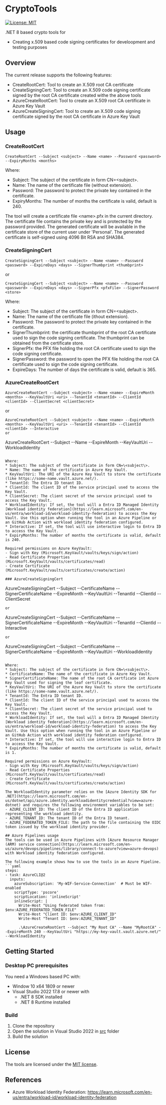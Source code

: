 # CryptoTools
[![License: MIT](https://img.shields.io/badge/License-MIT-green.svg)](LICENSE)

.NET 8 based crypto tools for
* Creating x.509 based code signing certificates for develoopment and testing purposes

## Overview

The current release supports the following features:
* CreateRootCert: Tool to create an X.509 root CA certificate
* CreateSigningCert: Tool to create an X.509 code signing certificate signed by the root CA certificate created withe the above tools
* AzureCreateRootCert: Tool to create an X.509 root CA certificate in Azure Key Vault
* AzureCreateSigningCert: Tool to create an X.509 code signing certificate signed by the root CA certificate in Azure Key Vault

## Usage

### CreateRootCert

```
CreateRootCert --Subject <subject> --Name <name> --Password <password> --ExpiryMonths <months>
```
Where:
* Subject: The subject of the certificate in form CN=\<subject\>.
* Name: The name of the certificate file (without extension).
* Password: The password to protect the private key contained in the certificate.
* ExpiryMonths: The number of months the certificate is valid, default is 240.

The tool will create a certificate file \<name\>.pfx in the current directory. The certificate file contains the private key and is protected by the password provided.
The generated certificate will be available in the certificate store of the current user under 'Personal'.
The generated certificate is self-signed using 4096 Bit RSA and SHA384.

### CreateSigningCert

```
CreateSigningCert --Subject <subject> --Name <name> --Password <password> --ExpireDays <days> --SignerThumbprint <thumbprint> 
```
or
```
CreateSigningCert --Subject <subject> --Name <name> --Password <password> --ExpireDays <days> --SignerPfx <pfxFile> --SignerPassword <store>
```

Where:
* Subject: The subject of the certificate in form CN=\<subject\>.
* Name: The name of the certificate file (ithout extension).
* Password: The password to protect the private key contained in the certificate.
* SignerThumbprint: the certificate thumbprint of the root CA certificate used to sign the code signing certificate. The thumbprint can be obtained from the certificate store.
* SignerPfx: the PFX file holding the root CA certificate used to sign the code signing certificate.
* SignerPassword: the password to open the PFX file holding the root CA certificate used to sign the code signing certificate.
* ExpireDays: The number of days the certificate is valid, default is 365.

### AzureCreateRootCert
```
AzureCreateRootCert --Subject <subject> --Name <name> --ExpireMonth <months> --KeyVaultUri <uri> --TenantId <tenantId> --ClientId <clientId> --ClientSecret <clientSecret>
```
or
```
AzureCreateRootCert --Subject <subject> --Name <name> --ExpireMonth <months> --KeyVaultUri <uri> --TenantId <tenantId> --ClientId <clientId> --Interactive
or
```
AzureCreateRootCert --Subject <subject> --Name <name> --ExpireMonth <months> --KeyVaultUri <uri> --WorkloadIdentity
```

Where:
* Subject: The subject of the certificate in form CN=\<subject\>.
* Name: The name of the certificate in Azure Key Vault.
* KeyVaultUri: The URI of the Azure Key Vault to store the certificate (like https://some-name.vault.azure.net/).
* TenantId: The Entra ID tenant ID.
* ClientId: The client ID of the service principal used to access the Key Vault.
* ClientSecret: The client secret of the service principal used to access the Key Vault.
* WorkloadIdentity: If set, the tool will a Entra ID Managed Identity [Workload identity federation](https://learn.microsoft.com/en-us/entra/workload-id/workload-identity-federation) to access the Key Vault. Use this option when running the tool in an Azure Pipeline or an GitHub Action with workload identity federation configured.
* Interactive: If set, the tool will use interactive login to Entra ID to access the Key Vault.
* ExpiryMonths: The number of months the certificate is valid, default is 240.

Required permissions on Azure KeyVault:
- Sign with Key (Microsoft.KeyVault/vaults/keys/sign/action)
- Read Certificate Properties  (Microsoft.KeyVault/vaults/certificates/read)
- Create Certificate (Microsoft.KeyVault/vaults/certificates/create/action)

### AzureCreateSigningCert
```
AzureCreateSigningCert --Subject <subject> --CertificateName <name> --SignerCertificateName <rootName> --ExpireMonth <months> --KeyVaultUri <uri> --TenantId <tenantId> --ClientId <clientId> --ClientSecret <clientSecret>
```
or
```
AzureCreateSigningCert --Subject <subject> --CertificateName <name> --SignerCertificateName <rootName> --ExpireMonth <months> --KeyVaultUri <uri> --TenantId <tenantId> --ClientId <clientId> --Interactive
```
or
```
AzureCreateSigningCert --Subject <subject> --CertificateName <name> --SignerCertificateName <rootName> --ExpireMonth <months> --KeyVaultUri <uri> --WorkloadIdentity
```

Where:
* Subject: The subject of the certificate in form CN=\<subject\>.
* CertificateName: The name of the certificate in Azure Key Vault.
* SignerCertificateName: The name of the root CA certficate int Azure Key Vault used for signing the leaf certificate.
* KeyVaultUri: The URI of the Azure Key Vault to store the certificate (like https://some-name.vault.azure.net/).
* TenantId: The Entra ID tenant ID.
* ClientId: The client ID of the service principal used to access the Key Vault.
* ClientSecret: The client secret of the service principal used to access the Key Vault.
* WorkloadIdentity: If set, the tool will a Entra ID Managed Identity [Workload identity federation](https://learn.microsoft.com/en-us/entra/workload-id/workload-identity-federation) to access the Key Vault. Use this option when running the tool in an Azure Pipeline or an GitHub Action with workload identity federation configured.
* Interactive: If set, the tool will use interactive login to Entra ID to access the Key Vault.
* ExpiryMonths: The number of months the certificate is valid, default is 1.
 
Required permissions on Azure KeyVault:
- Sign with Key (Microsoft.KeyVault/vaults/keys/sign/action)
- Read Certificate Properties  (Microsoft.KeyVault/vaults/certificates/read)
- Create Certificate (Microsoft.KeyVault/vaults/certificates/create/action)

The WorkloadIdentity parameter relies on the [Azure Identity SDK for .NET](https://learn.microsoft.com/en-us/dotnet/api/azure.identity.workloadidentitycredential?view=azure-dotnet) and requires the following environment variables to be set:
- AZURE_CLIENT_ID: The client ID of the Entra ID application representing the workload identity.
- AZURE_TENANT_ID: The tenant ID of the Entra ID tenant.
- AZURE_FEDERATED_TOKEN_FILE: The path to the file containing the OIDC token issued by the workload identity provider.

## Azure Pipelines usage
The tools can be used in Azure Pipelines with [Azure Resource Manager (ARM) service connection](https://learn.microsoft.com/en-us/azure/devops/pipelines/library/connect-to-azure?view=azure-devops) with Workload identity federation configured. 

The following example shows how to use the tools in an Azure Pipeline.
```yaml
steps:
- task: AzureCLI@2
  inputs:
    azureSubscription: 'My-WIF-Service-Connection'  # Must be WIF-enabled
    scriptType: 'pscore'
    scriptLocation: 'inlineScript'
    inlineScript: |
      Write-Host "Using federated token from: $env:AZURE_FEDERATED_TOKEN_FILE"
      Write-Host "Client ID: $env:AZURE_CLIENT_ID"
      Write-Host "Tenant ID: $env:AZURE_TENANT_ID"

      .\AzureCreateRootCert --Subject "My Root CA" --Name "MyRootCA" --ExpireMonth 240 --KeyVaultUri "https://my-key-vault.vault.azure.net/" --WorkloadIdentity
```

## Getting Started

### Desktop PC prerequisites
You need a Windows based PC with:
- Window 10 x64 1809 or newer
- Visual Studio 2022 17.8 or newer with 
  - .NET 8 SDK installed
  - .NET 8 Runtime installed

### Build

1. Clone the repository
1. Open the solution in Visual Studio 2022 in [src](src) folder
1. Build the solution

## License
The tools are licensed under the [MIT license](LICENSE).

## References
- Azure Workload Identity Federation: https://learn.microsoft.com/en-us/entra/workload-id/workload-identity-federation
